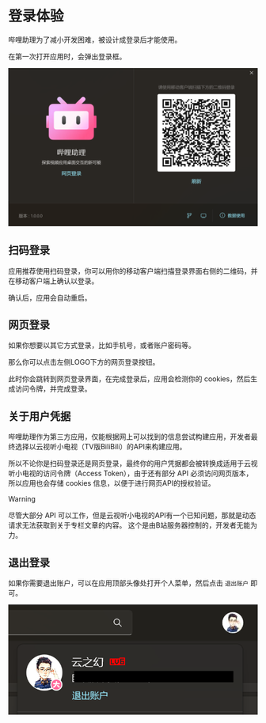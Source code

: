 # 登录体验

哔哩助理为了减小开发困难，被设计成登录后才能使用。

在第一次打开应用时，会弹出登录框。

![登录](./assets/zh/sign-in.png)

## 扫码登录

应用推荐使用扫码登录，你可以用你的移动客户端扫描登录界面右侧的二维码，并在移动客户端上确认以登录。

确认后，应用会自动重启。

## 网页登录

如果你想要以其它方式登录，比如手机号，或者账户密码等。

那么你可以点击左侧LOGO下方的网页登录按钮。

此时你会跳转到网页登录界面，在完成登录后，应用会检测你的 cookies，然后生成访问令牌，并完成登录。

## 关于用户凭据

哔哩助理作为第三方应用，仅能根据网上可以找到的信息尝试构建应用，开发者最终选择以云视听小电视（TV版BiliBili）的API来构建应用。

所以不论你是扫码登录还是网页登录，最终你的用户凭据都会被转换成适用于云视听小电视的访问令牌（Access Token），由于还有部分 API 必须访问网页版本，所以应用也会存储 cookies 信息，以便于进行网页API的授权验证。

> [!WARNING]
> 尽管大部分 API 可以工作，但是云视听小电视的API有一个已知问题，那就是动态请求无法获取到关于专栏文章的内容。
> 这个是由B站服务器控制的，开发者无能为力。

## 退出登录

如果你需要退出账户，可以在应用顶部头像处打开个人菜单，然后点击 `退出账户` 即可。

![退出账户](./assets/zh/sign-out.png)